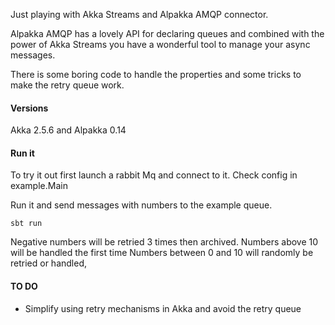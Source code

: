 Just playing with Akka Streams and Alpakka AMQP connector.

Alpakka AMQP has a lovely API for declaring queues and combined with the power
of Akka Streams you have a wonderful tool to manage your async messages.

There is some boring code to handle the properties and some tricks to make the retry queue work.

#### Versions
Akka 2.5.6 and Alpakka 0.14

#### Run it
To try it out first launch a rabbit Mq and connect to it. Check config in example.Main

Run it and send messages with numbers to the example queue.

```sbt run ```

Negative numbers will be retried 3 times then archived.
Numbers above 10 will be handled the first time
Numbers between 0 and 10 will randomly be retried or handled,


#### TO DO
- Simplify using retry mechanisms in Akka and avoid the retry queue 